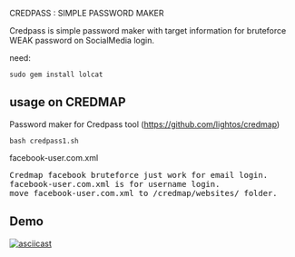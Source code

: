 CREDPASS : SIMPLE PASSWORD MAKER

Credpass is simple password maker with target information for bruteforce WEAK password on SocialMedia login.

need:
```
sudo gem install lolcat
```

## usage on CREDMAP
Password maker for Credpass tool (https://github.com/lightos/credmap)
```
bash credpass1.sh
```
facebook-user.com.xml
<pre>
Credmap facebook bruteforce just work for email login.
facebook-user.com.xml is for username login.
move facebook-user.com.xml to /credmap/websites/ folder.
</pre>

## Demo
[![asciicast](https://asciinema.org/a/254240.svg)](https://asciinema.org/a/254240)
